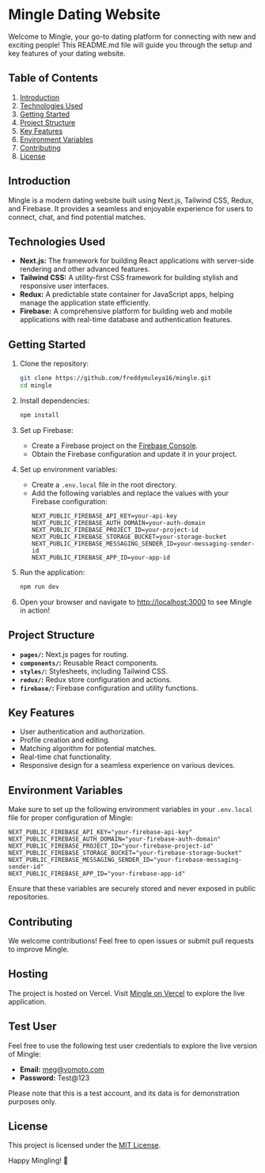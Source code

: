 # Mingle Dating Website

Welcome to Mingle, your go-to dating platform for connecting with new and exciting people! This README.md file will guide you through the setup and key features of your dating website.

## Table of Contents
1. [Introduction](#introduction)
2. [Technologies Used](#technologies-used)
3. [Getting Started](#getting-started)
4. [Project Structure](#project-structure)
5. [Key Features](#key-features)
6. [Environment Variables](#environment-variables)
7. [Contributing](#contributing)
8. [License](#license)

## Introduction
Mingle is a modern dating website built using Next.js, Tailwind CSS, Redux, and Firebase. It provides a seamless and enjoyable experience for users to connect, chat, and find potential matches.

## Technologies Used
- **Next.js:** The framework for building React applications with server-side rendering and other advanced features.
- **Tailwind CSS:** A utility-first CSS framework for building stylish and responsive user interfaces.
- **Redux:** A predictable state container for JavaScript apps, helping manage the application state efficiently.
- **Firebase:** A comprehensive platform for building web and mobile applications with real-time database and authentication features.

## Getting Started
1. Clone the repository:
   ```bash
   git clone https://github.com/freddymuleya16/mingle.git
   cd mingle
   ```

2. Install dependencies:
   ```bash
   npm install
   ```

3. Set up Firebase:
   - Create a Firebase project on the [Firebase Console](https://console.firebase.google.com/).
   - Obtain the Firebase configuration and update it in your project.

4. Set up environment variables:
   - Create a `.env.local` file in the root directory.
   - Add the following variables and replace the values with your Firebase configuration:
     ```dotenv
     NEXT_PUBLIC_FIREBASE_API_KEY=your-api-key
     NEXT_PUBLIC_FIREBASE_AUTH_DOMAIN=your-auth-domain
     NEXT_PUBLIC_FIREBASE_PROJECT_ID=your-project-id
     NEXT_PUBLIC_FIREBASE_STORAGE_BUCKET=your-storage-bucket
     NEXT_PUBLIC_FIREBASE_MESSAGING_SENDER_ID=your-messaging-sender-id
     NEXT_PUBLIC_FIREBASE_APP_ID=your-app-id
     ```

5. Run the application:
   ```bash
   npm run dev
   ```

6. Open your browser and navigate to [http://localhost:3000](http://localhost:3000) to see Mingle in action!

## Project Structure
- **`pages/`:** Next.js pages for routing.
- **`components/`:** Reusable React components.
- **`styles/`:** Stylesheets, including Tailwind CSS.
- **`redux/`:** Redux store configuration and actions.
- **`firebase/`:** Firebase configuration and utility functions.

## Key Features
- User authentication and authorization.
- Profile creation and editing.
- Matching algorithm for potential matches.
- Real-time chat functionality.
- Responsive design for a seamless experience on various devices.

## Environment Variables

Make sure to set up the following environment variables in your `.env.local` file for proper configuration of Mingle:

```dotenv
NEXT_PUBLIC_FIREBASE_API_KEY="your-firebase-api-key"
NEXT_PUBLIC_FIREBASE_AUTH_DOMAIN="your-firebase-auth-domain"
NEXT_PUBLIC_FIREBASE_PROJECT_ID="your-firebase-project-id"
NEXT_PUBLIC_FIREBASE_STORAGE_BUCKET="your-firebase-storage-bucket"
NEXT_PUBLIC_FIREBASE_MESSAGING_SENDER_ID="your-firebase-messaging-sender-id"
NEXT_PUBLIC_FIREBASE_APP_ID="your-firebase-app-id"
```

Ensure that these variables are securely stored and never exposed in public repositories.

## Contributing
We welcome contributions! Feel free to open issues or submit pull requests to improve Mingle.

## Hosting
The project is hosted on Vercel. Visit [Mingle on Vercel](https://mingle-sa.vercel.app/) to explore the live application.

## Test User
Feel free to use the following test user credentials to explore the live version of Mingle:

- **Email:** meg@vomoto.com
- **Password:** Test@123

Please note that this is a test account, and its data is for demonstration purposes only.

## License
This project is licensed under the [MIT License](LICENSE).

Happy Mingling! 🎉